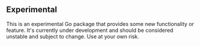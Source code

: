 ## Experimental

This is an experimental Go package that provides some new functionality or feature. It's currently under development and should be considered unstable and subject to change. Use at your own risk.